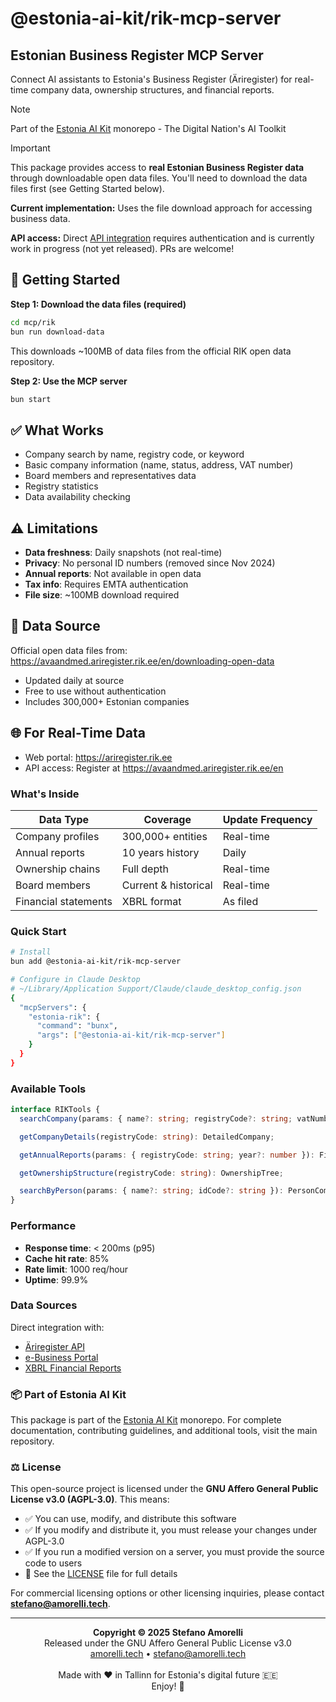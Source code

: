 # @estonia-ai-kit/rik-mcp-server

## Estonian Business Register MCP Server

Connect AI assistants to Estonia's Business Register (Äriregister) for real-time company data, ownership structures, and financial reports.

> [!NOTE]
> Part of the [Estonia AI Kit](https://github.com/stefanoamorelli/estonia-ai-kit) monorepo - The Digital Nation's AI Toolkit

> [!IMPORTANT]
> This package provides access to **real Estonian Business Register data** through downloadable open data files. You'll need to download the data files first (see Getting Started below).
>
> **Current implementation:** Uses the file download approach for accessing business data.
>
> **API access:** Direct [API integration](https://avaandmed.ariregister.rik.ee/en/open-data-api/introduction-api-services) requires authentication and is currently work in progress (not yet released). PRs are welcome!
>
> ## 🚀 Getting Started
>
> **Step 1: Download the data files (required)**
>
> ```bash
> cd mcp/rik
> bun run download-data
> ```
>
> This downloads ~100MB of data files from the official RIK open data repository.
>
> **Step 2: Use the MCP server**
>
> ```bash
> bun start
> ```
>
> ## ✅ What Works
>
> - Company search by name, registry code, or keyword
> - Basic company information (name, status, address, VAT number)
> - Board members and representatives data
> - Registry statistics
> - Data availability checking
>
> ## ⚠️ Limitations
>
> - **Data freshness**: Daily snapshots (not real-time)
> - **Privacy**: No personal ID numbers (removed since Nov 2024)
> - **Annual reports**: Not available in open data
> - **Tax info**: Requires EMTA authentication
> - **File size**: ~100MB download required
>
> ## 📓 Data Source
>
> Official open data files from: https://avaandmed.ariregister.rik.ee/en/downloading-open-data
>
> - Updated daily at source
> - Free to use without authentication
> - Includes 300,000+ Estonian companies
>
> ## 🌐 For Real-Time Data
>
> - Web portal: https://ariregister.rik.ee
> - API access: Register at https://avaandmed.ariregister.rik.ee/en

### What's Inside

| Data Type            | Coverage             | Update Frequency |
| -------------------- | -------------------- | ---------------- |
| Company profiles     | 300,000+ entities    | Real-time        |
| Annual reports       | 10 years history     | Daily            |
| Ownership chains     | Full depth           | Real-time        |
| Board members        | Current & historical | Real-time        |
| Financial statements | XBRL format          | As filed         |

### Quick Start

```bash
# Install
bun add @estonia-ai-kit/rik-mcp-server

# Configure in Claude Desktop
# ~/Library/Application Support/Claude/claude_desktop_config.json
{
  "mcpServers": {
    "estonia-rik": {
      "command": "bunx",
      "args": ["@estonia-ai-kit/rik-mcp-server"]
    }
  }
}
```

### Available Tools

```typescript
interface RIKTools {
  searchCompany(params: { name?: string; registryCode?: string; vatNumber?: string }): CompanyData;

  getCompanyDetails(registryCode: string): DetailedCompany;

  getAnnualReports(params: { registryCode: string; year?: number }): FinancialReport[];

  getOwnershipStructure(registryCode: string): OwnershipTree;

  searchByPerson(params: { name?: string; idCode?: string }): PersonCompanies[];
}
```

### Performance

- **Response time**: < 200ms (p95)
- **Cache hit rate**: 85%
- **Rate limit**: 1000 req/hour
- **Uptime**: 99.9%

### Data Sources

Direct integration with:

- [Äriregister API](https://avaandmed.ariregister.rik.ee/en)
- [e-Business Portal](https://ariregister.rik.ee/eng)
- [XBRL Financial Reports](https://aruanded.rik.ee/)

### 📦 Part of Estonia AI Kit

This package is part of the [Estonia AI Kit](https://github.com/stefanoamorelli/estonia-ai-kit) monorepo. For complete documentation, contributing guidelines, and additional tools, visit the main repository.

### ⚖️ License

This open-source project is licensed under the **GNU Affero General Public License v3.0 (AGPL-3.0)**. This means:

- ✅ You can use, modify, and distribute this software
- ✅ If you modify and distribute it, you must release your changes under AGPL-3.0
- ✅ If you run a modified version on a server, you must provide the source code to users
- 📄 See the [LICENSE](../../LICENSE) file for full details

For commercial licensing options or other licensing inquiries, please contact **stefano@amorelli.tech**.

---

<div align="center">
  <p>
    <strong>Copyright © 2025 Stefano Amorelli</strong><br>
    Released under the GNU Affero General Public License v3.0<br>
    <a href="https://amorelli.tech">amorelli.tech</a> • <a href="mailto:stefano@amorelli.tech">stefano@amorelli.tech</a><br>
    <br>
    Made with ❤️ in Tallinn for Estonia's digital future 🇪🇪<br>
    Enjoy! 🎉
  </p>
</div>
